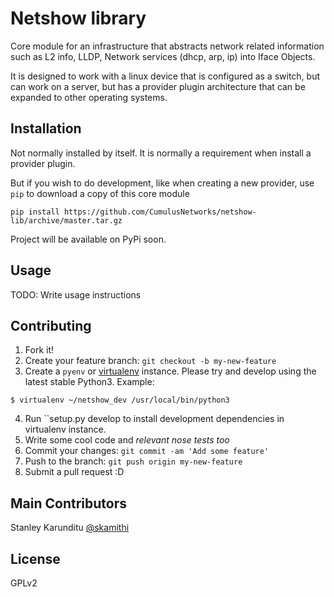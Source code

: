 # Netshow library

Core module for an infrastructure that abstracts network related information
such as L2 info, LLDP, Network services (dhcp, arp, ip) into Iface Objects.

It is designed to work with a linux device that is configured as a switch, but can work on a
server, but has a provider plugin architecture that can be expanded to other
operating systems.

## Installation

Not normally installed by itself. It is normally a requirement when install
a provider plugin.

But if you wish to do development, like when creating a new provider,
use ``pip`` to download a copy of this core module
```
pip install https://github.com/CumulusNetworks/netshow-lib/archive/master.tar.gz
```

Project will be available on PyPi soon.

## Usage

TODO: Write usage instructions

## Contributing

1. Fork it!
2. Create your feature branch: `git checkout -b my-new-feature`
3. Create a ``pyenv`` or [virtualenv](https://pypi.python.org/pypi/virtualenv/) instance.
Please try and develop using the latest stable Python3. Example:
```
$ virtualenv ~/netshow_dev /usr/local/bin/python3
```
4. Run ``setup.py develop to install development dependencies in virtualenv
   instance.
5. Write some cool code and _relevant nose tests too_
6. Commit your changes: `git commit -am 'Add some feature'`
4. Push to the branch: `git push origin my-new-feature`
5. Submit a pull request :D


## Main Contributors

Stanley Karunditu [@skamithi](http://github.com/skamithi)

## License

GPLv2


